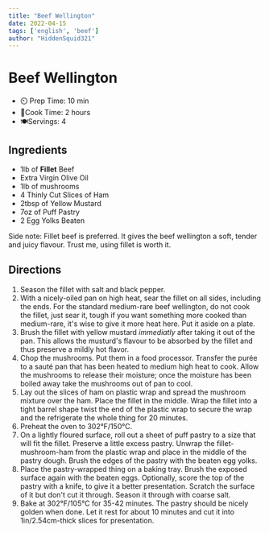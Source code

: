 ```yaml
---
title: "Beef Wellington"
date: 2022-04-15
tags: ['english', 'beef']
author: "HiddenSquid321"
---
```


# Beef Wellington

- ⏲️ Prep Time: 10 min
- 🍳Cook Time: 2 hours
- 🍽️Servings: 4

## Ingredients

- 1lb of **Fillet** Beef
- Extra Virgin Olive Oil
- 1lb of mushrooms
- 4 Thinly Cut Slices of Ham
- 2tbsp of Yellow Mustard
- 7oz of Puff Pastry
- 2 Egg Yolks Beaten

Side note: Fillet beef is preferred.  It gives the beef wellington a soft, tender and juicy flavour.  Trust me, using fillet is worth it.

## Directions

1. Season the fillet with salt and black pepper.
2. With a nicely-oiled pan on high heat, sear the fillet on all sides, including the ends.  For the standard medium-rare beef wellington, do not cook the fillet, just sear it, tough if you want something more cooked than medium-rare, it's wise to give it more heat here.  Put it aside on a plate.
3. Brush the fillet with yellow mustard *immediatly* after taking it out of the pan.  This allows the musturd's flavour to be absorbed by the fillet and thus preserve a mildly hot flavor.
4. Chop the mushrooms. Put them in a food processor. Transfer the purée to a sauté pan that has been heated to medium high heat to cook. Allow the mushrooms to release their moisture; once the moisture has been boiled away take the mushrooms out of pan to cool.
5. Lay out the slices of ham on plastic wrap and spread the mushroom mixture over the ham.  Place the fillet in the middle.  Wrap the fillet into a tight barrel shape twist the end of the plastic wrap to secure the wrap and the refrigerate the whole thing for 20 minutes.
6. Preheat the oven to 302°F/150°C.
7. On a lightly floured surface, roll out a sheet of puff pastry to a size that will fit the fillet.  Preserve a little excess pastry. Unwrap the fillet-mushroom-ham from the plastic wrap and place in the middle of the pastry dough.  Brush the edges of the pastry with the beaten egg yolks.
8. Place the pastry-wrapped thing on a baking tray. Brush the exposed surface again with the beaten eggs. Optionally, score the top of the pastry with a knife, to give it a better presentation.  Scratch the surface of it but don't cut it through.  Season it through with coarse salt.
9. Bake at 302°F/105°C for 35-42 minutes. The pastry should be nicely golden when done.  Let it rest for about 10 minutes and cut it into 1in/2.54cm-thick slices for presentation.
